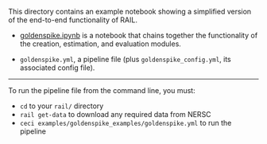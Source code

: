This directory contains an example notebook showing a simplified version of the end-to-end functionality of RAIL.

- [goldenspike.ipynb](https://lsstdescrail.readthedocs.io/en/latest/source/other-notebooks.html#goldenspike-an-example-of-an-end-to-end-analysis-using-rail) is a notebook that chains together the functionality of the creation, estimation, and evaluation modules.

- `goldenspike.yml`, a pipeline file (plus `goldenspike_config.yml`, its associated config file).

---
 
  To run the pipeline file from the command line, you must:
 - `cd` to your `rail/` directory
 - `rail get-data` to download any required data from NERSC
 - `ceci examples/goldenspike_examples/goldenspike.yml` to run the pipeline

